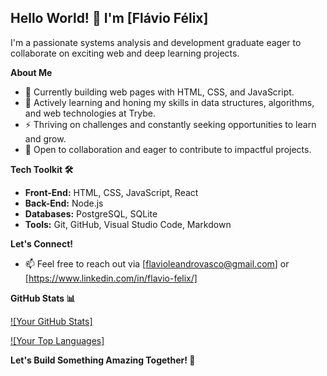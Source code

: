## Hello World! 👋 I'm [Flávio Félix]

I'm a passionate systems analysis and development graduate eager to collaborate on exciting web and deep learning projects.

**About Me**

* 🔭 Currently building web pages with HTML, CSS, and JavaScript.
* 🌱 Actively learning and honing my skills in data structures, algorithms, and web technologies at Trybe.
* ⚡ Thriving on challenges and constantly seeking opportunities to learn and grow.
* 🤝 Open to collaboration and eager to contribute to impactful projects.

**Tech Toolkit 🛠️**

* **Front-End:** HTML, CSS, JavaScript, React
* **Back-End:** Node.js 
* **Databases:** PostgreSQL, SQLite
* **Tools:** Git, GitHub, Visual Studio Code, Markdown

**Let's Connect!**

* 📫 Feel free to reach out via [flavioleandrovasco@gmail.com] or [https://www.linkedin.com/in/flavio-felix/]



**GitHub Stats 📊**

[![Your GitHub Stats]](https://github-readme-stats.vercel.app/api?username=fau-33&show_icons=true&theme=vision-friendly-dark)

[![Your Top Languages]](https://github-readme-stats.vercel.app/api/top-langs/?username=fau-33&layout=compact&theme=vision-friendly-dark)

**Let's Build Something Amazing Together! 🚀**

